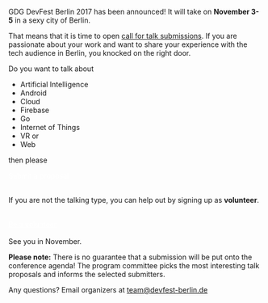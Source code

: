 GDG DevFest Berlin 2017 has been announced!
It will take on **November 3-5** in a sexy city of Berlin.

That means that it is time to open [call for talk submissions](http://bit.ly/df16-c4p).
If you are passionate about your work and want to share your experience with the tech audience in Berlin, you knocked on the right door.

Do you want to talk about

* Artificial Intelligence
* Android
* Cloud
* Firebase
* Go
* Internet of Things
* VR or
* Web

then please
<div class="text-center">
<a href="https://goo.gl/forms/VHFMooOzMrvAvaBg2" target="_blank" class="style-scope header-content" style="color: white; ">
  <paper-button class="primary style-scope header-content x-scope paper-button-0" raised="" role="button" tabindex="0" animated="" aria-disabled="false" elevation="1">Submit a proposal</paper-button>
</a>
</div>
<br/>


If you are not the talking type, you can help out by signing up as **volunteer**.
<br/>
<br/>
<div class="text-center">
<a href="https://goo.gl/forms/VHFMooOzMrvAvaBg2" target="_blank" class="style-scope header-content" style="color: white; ">
  <paper-button class="primary style-scope header-content x-scope paper-button-0" raised="" role="button" tabindex="0" animated="" aria-disabled="false" elevation="1">Be a volunteer</paper-button>
</a>
</div>

<br/>
See you in November.

**Please note:** There is no guarantee that a submission will be put onto the conference agenda! The program committee picks the most interesting talk proposals and informs the selected submitters.

Any questions? Email organizers at [team@devfest-berlin.de](mailto:team@devfest-berlin.de)



